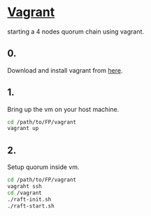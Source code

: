 # [Vagrant](http://vagrantup.com/)
starting a 4 nodes quorum chain using vagrant.

## 0. 
Download and install vagrant from [here](https://www.vagrantup.com/).

## 1. 
Bring up the vm on your host machine.
```bash
cd /path/to/FP/vagrant
vagrant up
```

## 2. 
Setup quorum inside vm.
```bash
cd /path/to/FP/vagrant
vagraht ssh
cd /vagrant
./raft-init.sh
./raft-start.sh
```
